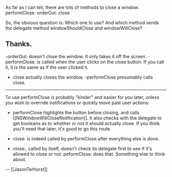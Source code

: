 As far as I can tell, there are lots of methods to close a window.
performClose:
orderOut:
close

So, the obvious question is: Which one to use? And which method sends the delegate method windowShouldClose and windowWillClose?

Thanks.
----
-orderOut: doesn't close the window.  It only takes it off the screen.
-performClose: is called when the user clicks on the close button.  If you call it, it is the same as if the user clicked it.
- close actually closes the window.  -performClose presumably calls close.

----

To use performClose is probably "kinder" and easier for you later, unless you wish to override notifications or quickly move past user actions:
- performClose highlights the button before closing, and calls [[NSWindowWillCloseNotification]]. It also checks with the delegate to get booleans as to whether or not it should actually close. If you think you'll need that later, it's good to go this route.
- close: is indeed called by performClose after everything else is done.

- close:, called by itself, doesn't check its delegate first to see if it's allowed to close or not. peformClose: does that. Something else to think about.

-- [[JasonTerhorst]]